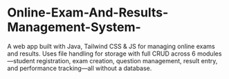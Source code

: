 # Online-Exam-And-Results-Management-System-
A web app built with Java, Tailwind CSS &amp; JS for managing online exams and results. Uses file handling for storage with full CRUD across 6 modules—student registration, exam creation, question management, result entry, and performance tracking—all without a database.
